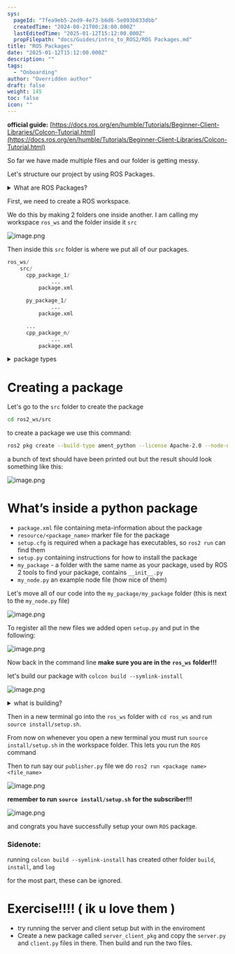 ```yaml
---
sys:
  pageId: "7fea9eb5-2ed9-4e73-b6d6-5e093b833dbb"
  createdTime: "2024-08-21T00:28:00.000Z"
  lastEditedTime: "2025-01-12T15:12:00.000Z"
  propFilepath: "docs/Guides/intro_to_ROS2/ROS Packages.md"
title: "ROS Packages"
date: "2025-01-12T15:12:00.000Z"
description: ""
tags:
  - "Onboarding"
author: "Overridden author"
draft: false
weight: 145
toc: false
icon: ""
---
```


**official guide:** [https://docs.ros.org/en/humble/Tutorials/Beginner-Client-Libraries/Colcon-Tutorial.html](https://docs.ros.org/en/humble/Tutorials/Beginner-Client-Libraries/Colcon-Tutorial.html)

So far we have made multiple files and our folder is getting messy.

Let's structure our project by using ROS Packages.

<details>

<summary>What are ROS Packages?</summary>

ROS Packages are, as the name implies, packages of code that are highly sharable between ROS developers.

They consist of a folder, `package.xml` file, and source code

```python
      cpp_package_1/
		      ... imagine much code files here ..
          package.xml
```

</details>

First, we need to create a ROS workspace.

We do this by making 2 folders one inside another. I am calling my workspace `ros_ws` and the folder inside it `src`

![image.png](https://prod-files-secure.s3.us-west-2.amazonaws.com/d518164a-d88e-44d1-a4ee-3adb3bd8bce0/70706947-fd18-4537-a67b-e12946812d31/image.png?X-Amz-Algorithm=AWS4-HMAC-SHA256&X-Amz-Content-Sha256=UNSIGNED-PAYLOAD&X-Amz-Credential=ASIAZI2LB4663MKZHJXE%2F20250705%2Fus-west-2%2Fs3%2Faws4_request&X-Amz-Date=20250705T061200Z&X-Amz-Expires=3600&X-Amz-Security-Token=IQoJb3JpZ2luX2VjEDUaCXVzLXdlc3QtMiJGMEQCIG%2F%2FfQTjvQu0LcLJe%2Bccrodut9jGuNieZfWHG%2FSfQqZ7AiBT3a0Bj1KH0xampQCvohPbSZyy3CQzqaCpalVLyUbTwyr%2FAwg%2BEAAaDDYzNzQyMzE4MzgwNSIMMBh8jXjG0T%2B2ZYOUKtwDunysQc5SrmZdM1i6hf2jXylIU1HRXo8TPishh%2BP9gSOtgyv8Oky8qy7xeAXQ4bbtk%2BpY6fq7RZuSjoezHbNO20tnh34riTcwdbU%2FJ2rejURytcOcVhWRLvYN7UUkkPJa7HWeBmCG4gzwudt8yfljhSx19sKGtC%2BT7hEMtJKmjaYGitzYZHdcKVqe5PoOxGrC5dbvR%2FFGSErvc7oGBj%2B8Ci0p0z7Ep6OpBFtcCyvwmUvTILolf19rzz9Rm60JNeEeSZIxYfk9hef%2FhuQBaqF%2FRs0fT68c60AIFUXjF5tFj37G%2F0j0gVzQsgD7josqXrhEiY5lHMowUl4wyQSyJ%2FP%2Bgd%2FBDsEhi0gXNWod7OL5bMViO9qdGAfr54xZFCIDfDt941iLy5ewocM0UF2y6EaNMcfzLqw1dPyBnbXI29sjy9xn7TDvce2HSFo9MOOHfBPfFlc%2FJeeNds72mCN8MIS%2BpO3SVer%2BPi%2FoAsjRWswkSnocR8bl9DHPt7gKoD728Vxw5pZVkm55lHseDDwMQijqGZar15IJp%2FPcJrTuG31ssBRvwzG0ZIka15%2F6ZtFGMSab74aP6UlXoNvrds2S8tI8otV%2FW77Da0CbMsaLbUkf17L4eqje1lo0BifPWTYw%2FumiwwY6pgFLxECM%2F13ZUJAlxLwyN6mYlMzsYgzrm0nQHzR6AfwNfVETbgdScn%2BRDK9Vm1Qg6Fmv4iAm8Wq65aokV0Q6kxlshWg28iaKk4s7f%2B2RoOcJwyN19GkIWCLxwkKkOo0NSoQNbibX9fjEd838Bjn6B4%2FZ5jKAlJNwMVS%2F1yn3HPow8XNj3SpWJP6bLZhLOE87tRBplJUjgKBmlR8cUFPfwmz8kjZOh5%2Fs&X-Amz-Signature=c3348e9fc664e535a055850b2bb8636312105845b9d42ed3bf0c10d684d61c5f&X-Amz-SignedHeaders=host&x-amz-checksum-mode=ENABLED&x-id=GetObject)

Then inside this `src` folder is where we put all of our packages.

```python
ros_ws/
    src/
      cpp_package_1/
		      ...
          package.xml

      py_package_1/
		      ...
          package.xml

      ...
      cpp_package_n/
		      ...
          package.xml

```

<details>

<summary>package types</summary>

packages can be either `C++` or python.

the intern file structure is different for each but for this guide we will stick to creating python packages

</details>

# Creating a package

Let's go to the `src` folder to create the package

```bash
cd ros2_ws/src
```

to create a package we use this command:

```bash
ros2 pkg create --build-type ament_python --license Apache-2.0 --node-name my_node my_package
```

a bunch of text should have been printed out but the result should look something like this:

![image.png](https://prod-files-secure.s3.us-west-2.amazonaws.com/d518164a-d88e-44d1-a4ee-3adb3bd8bce0/e6cf1e3f-8512-4a3e-b131-079f800bf3e8/image.png?X-Amz-Algorithm=AWS4-HMAC-SHA256&X-Amz-Content-Sha256=UNSIGNED-PAYLOAD&X-Amz-Credential=ASIAZI2LB4663MKZHJXE%2F20250705%2Fus-west-2%2Fs3%2Faws4_request&X-Amz-Date=20250705T061200Z&X-Amz-Expires=3600&X-Amz-Security-Token=IQoJb3JpZ2luX2VjEDUaCXVzLXdlc3QtMiJGMEQCIG%2F%2FfQTjvQu0LcLJe%2Bccrodut9jGuNieZfWHG%2FSfQqZ7AiBT3a0Bj1KH0xampQCvohPbSZyy3CQzqaCpalVLyUbTwyr%2FAwg%2BEAAaDDYzNzQyMzE4MzgwNSIMMBh8jXjG0T%2B2ZYOUKtwDunysQc5SrmZdM1i6hf2jXylIU1HRXo8TPishh%2BP9gSOtgyv8Oky8qy7xeAXQ4bbtk%2BpY6fq7RZuSjoezHbNO20tnh34riTcwdbU%2FJ2rejURytcOcVhWRLvYN7UUkkPJa7HWeBmCG4gzwudt8yfljhSx19sKGtC%2BT7hEMtJKmjaYGitzYZHdcKVqe5PoOxGrC5dbvR%2FFGSErvc7oGBj%2B8Ci0p0z7Ep6OpBFtcCyvwmUvTILolf19rzz9Rm60JNeEeSZIxYfk9hef%2FhuQBaqF%2FRs0fT68c60AIFUXjF5tFj37G%2F0j0gVzQsgD7josqXrhEiY5lHMowUl4wyQSyJ%2FP%2Bgd%2FBDsEhi0gXNWod7OL5bMViO9qdGAfr54xZFCIDfDt941iLy5ewocM0UF2y6EaNMcfzLqw1dPyBnbXI29sjy9xn7TDvce2HSFo9MOOHfBPfFlc%2FJeeNds72mCN8MIS%2BpO3SVer%2BPi%2FoAsjRWswkSnocR8bl9DHPt7gKoD728Vxw5pZVkm55lHseDDwMQijqGZar15IJp%2FPcJrTuG31ssBRvwzG0ZIka15%2F6ZtFGMSab74aP6UlXoNvrds2S8tI8otV%2FW77Da0CbMsaLbUkf17L4eqje1lo0BifPWTYw%2FumiwwY6pgFLxECM%2F13ZUJAlxLwyN6mYlMzsYgzrm0nQHzR6AfwNfVETbgdScn%2BRDK9Vm1Qg6Fmv4iAm8Wq65aokV0Q6kxlshWg28iaKk4s7f%2B2RoOcJwyN19GkIWCLxwkKkOo0NSoQNbibX9fjEd838Bjn6B4%2FZ5jKAlJNwMVS%2F1yn3HPow8XNj3SpWJP6bLZhLOE87tRBplJUjgKBmlR8cUFPfwmz8kjZOh5%2Fs&X-Amz-Signature=14d6b2e7d6961271585b21fa4deca5a777ad298a497bd3ec97443ca544f49397&X-Amz-SignedHeaders=host&x-amz-checksum-mode=ENABLED&x-id=GetObject)

# What’s inside a python package

- `package.xml` file containing meta-information about the package
- `resource/<package_name>` marker file for the package
- `setup.cfg` is required when a package has executables, so `ros2 run` can find them
- `setup.py` containing instructions for how to install the package
- `my_package` - a folder with the same name as your package, used by ROS 2 tools to find your package, contains `__init__.py`
- `my_node.py` an example node file (how nice of them)

Let's move all of our code into the `my_package/my_package` folder (this is next to the `my_node.py` file)

![image.png](https://prod-files-secure.s3.us-west-2.amazonaws.com/d518164a-d88e-44d1-a4ee-3adb3bd8bce0/9ce58f11-0da9-4d3e-b86d-506a9685d378/image.png?X-Amz-Algorithm=AWS4-HMAC-SHA256&X-Amz-Content-Sha256=UNSIGNED-PAYLOAD&X-Amz-Credential=ASIAZI2LB4663MKZHJXE%2F20250705%2Fus-west-2%2Fs3%2Faws4_request&X-Amz-Date=20250705T061200Z&X-Amz-Expires=3600&X-Amz-Security-Token=IQoJb3JpZ2luX2VjEDUaCXVzLXdlc3QtMiJGMEQCIG%2F%2FfQTjvQu0LcLJe%2Bccrodut9jGuNieZfWHG%2FSfQqZ7AiBT3a0Bj1KH0xampQCvohPbSZyy3CQzqaCpalVLyUbTwyr%2FAwg%2BEAAaDDYzNzQyMzE4MzgwNSIMMBh8jXjG0T%2B2ZYOUKtwDunysQc5SrmZdM1i6hf2jXylIU1HRXo8TPishh%2BP9gSOtgyv8Oky8qy7xeAXQ4bbtk%2BpY6fq7RZuSjoezHbNO20tnh34riTcwdbU%2FJ2rejURytcOcVhWRLvYN7UUkkPJa7HWeBmCG4gzwudt8yfljhSx19sKGtC%2BT7hEMtJKmjaYGitzYZHdcKVqe5PoOxGrC5dbvR%2FFGSErvc7oGBj%2B8Ci0p0z7Ep6OpBFtcCyvwmUvTILolf19rzz9Rm60JNeEeSZIxYfk9hef%2FhuQBaqF%2FRs0fT68c60AIFUXjF5tFj37G%2F0j0gVzQsgD7josqXrhEiY5lHMowUl4wyQSyJ%2FP%2Bgd%2FBDsEhi0gXNWod7OL5bMViO9qdGAfr54xZFCIDfDt941iLy5ewocM0UF2y6EaNMcfzLqw1dPyBnbXI29sjy9xn7TDvce2HSFo9MOOHfBPfFlc%2FJeeNds72mCN8MIS%2BpO3SVer%2BPi%2FoAsjRWswkSnocR8bl9DHPt7gKoD728Vxw5pZVkm55lHseDDwMQijqGZar15IJp%2FPcJrTuG31ssBRvwzG0ZIka15%2F6ZtFGMSab74aP6UlXoNvrds2S8tI8otV%2FW77Da0CbMsaLbUkf17L4eqje1lo0BifPWTYw%2FumiwwY6pgFLxECM%2F13ZUJAlxLwyN6mYlMzsYgzrm0nQHzR6AfwNfVETbgdScn%2BRDK9Vm1Qg6Fmv4iAm8Wq65aokV0Q6kxlshWg28iaKk4s7f%2B2RoOcJwyN19GkIWCLxwkKkOo0NSoQNbibX9fjEd838Bjn6B4%2FZ5jKAlJNwMVS%2F1yn3HPow8XNj3SpWJP6bLZhLOE87tRBplJUjgKBmlR8cUFPfwmz8kjZOh5%2Fs&X-Amz-Signature=749e3055fcd6d35935cafe26f5ee6cec22d5e4e481ae342449180f283e731a56&X-Amz-SignedHeaders=host&x-amz-checksum-mode=ENABLED&x-id=GetObject)

To register all the new files we added open `setup.py` and put in the following:

![image.png](https://prod-files-secure.s3.us-west-2.amazonaws.com/d518164a-d88e-44d1-a4ee-3adb3bd8bce0/1cd7c262-4cae-4496-9d75-c178537d24a2/image.png?X-Amz-Algorithm=AWS4-HMAC-SHA256&X-Amz-Content-Sha256=UNSIGNED-PAYLOAD&X-Amz-Credential=ASIAZI2LB4663MKZHJXE%2F20250705%2Fus-west-2%2Fs3%2Faws4_request&X-Amz-Date=20250705T061200Z&X-Amz-Expires=3600&X-Amz-Security-Token=IQoJb3JpZ2luX2VjEDUaCXVzLXdlc3QtMiJGMEQCIG%2F%2FfQTjvQu0LcLJe%2Bccrodut9jGuNieZfWHG%2FSfQqZ7AiBT3a0Bj1KH0xampQCvohPbSZyy3CQzqaCpalVLyUbTwyr%2FAwg%2BEAAaDDYzNzQyMzE4MzgwNSIMMBh8jXjG0T%2B2ZYOUKtwDunysQc5SrmZdM1i6hf2jXylIU1HRXo8TPishh%2BP9gSOtgyv8Oky8qy7xeAXQ4bbtk%2BpY6fq7RZuSjoezHbNO20tnh34riTcwdbU%2FJ2rejURytcOcVhWRLvYN7UUkkPJa7HWeBmCG4gzwudt8yfljhSx19sKGtC%2BT7hEMtJKmjaYGitzYZHdcKVqe5PoOxGrC5dbvR%2FFGSErvc7oGBj%2B8Ci0p0z7Ep6OpBFtcCyvwmUvTILolf19rzz9Rm60JNeEeSZIxYfk9hef%2FhuQBaqF%2FRs0fT68c60AIFUXjF5tFj37G%2F0j0gVzQsgD7josqXrhEiY5lHMowUl4wyQSyJ%2FP%2Bgd%2FBDsEhi0gXNWod7OL5bMViO9qdGAfr54xZFCIDfDt941iLy5ewocM0UF2y6EaNMcfzLqw1dPyBnbXI29sjy9xn7TDvce2HSFo9MOOHfBPfFlc%2FJeeNds72mCN8MIS%2BpO3SVer%2BPi%2FoAsjRWswkSnocR8bl9DHPt7gKoD728Vxw5pZVkm55lHseDDwMQijqGZar15IJp%2FPcJrTuG31ssBRvwzG0ZIka15%2F6ZtFGMSab74aP6UlXoNvrds2S8tI8otV%2FW77Da0CbMsaLbUkf17L4eqje1lo0BifPWTYw%2FumiwwY6pgFLxECM%2F13ZUJAlxLwyN6mYlMzsYgzrm0nQHzR6AfwNfVETbgdScn%2BRDK9Vm1Qg6Fmv4iAm8Wq65aokV0Q6kxlshWg28iaKk4s7f%2B2RoOcJwyN19GkIWCLxwkKkOo0NSoQNbibX9fjEd838Bjn6B4%2FZ5jKAlJNwMVS%2F1yn3HPow8XNj3SpWJP6bLZhLOE87tRBplJUjgKBmlR8cUFPfwmz8kjZOh5%2Fs&X-Amz-Signature=5dc263ee01fba9ddecb8292a364e6b2ee1c4bc2e532f56da68030d85445ac6bd&X-Amz-SignedHeaders=host&x-amz-checksum-mode=ENABLED&x-id=GetObject)

Now back in the command line **make sure you are in the** **`ros_ws`** **folder!!!**

let's build our package with `colcon build --symlink-install`

![image.png](https://prod-files-secure.s3.us-west-2.amazonaws.com/d518164a-d88e-44d1-a4ee-3adb3bd8bce0/2f2a0d27-b173-48fd-b189-5f5c0ce65619/image.png?X-Amz-Algorithm=AWS4-HMAC-SHA256&X-Amz-Content-Sha256=UNSIGNED-PAYLOAD&X-Amz-Credential=ASIAZI2LB4663MKZHJXE%2F20250705%2Fus-west-2%2Fs3%2Faws4_request&X-Amz-Date=20250705T061200Z&X-Amz-Expires=3600&X-Amz-Security-Token=IQoJb3JpZ2luX2VjEDUaCXVzLXdlc3QtMiJGMEQCIG%2F%2FfQTjvQu0LcLJe%2Bccrodut9jGuNieZfWHG%2FSfQqZ7AiBT3a0Bj1KH0xampQCvohPbSZyy3CQzqaCpalVLyUbTwyr%2FAwg%2BEAAaDDYzNzQyMzE4MzgwNSIMMBh8jXjG0T%2B2ZYOUKtwDunysQc5SrmZdM1i6hf2jXylIU1HRXo8TPishh%2BP9gSOtgyv8Oky8qy7xeAXQ4bbtk%2BpY6fq7RZuSjoezHbNO20tnh34riTcwdbU%2FJ2rejURytcOcVhWRLvYN7UUkkPJa7HWeBmCG4gzwudt8yfljhSx19sKGtC%2BT7hEMtJKmjaYGitzYZHdcKVqe5PoOxGrC5dbvR%2FFGSErvc7oGBj%2B8Ci0p0z7Ep6OpBFtcCyvwmUvTILolf19rzz9Rm60JNeEeSZIxYfk9hef%2FhuQBaqF%2FRs0fT68c60AIFUXjF5tFj37G%2F0j0gVzQsgD7josqXrhEiY5lHMowUl4wyQSyJ%2FP%2Bgd%2FBDsEhi0gXNWod7OL5bMViO9qdGAfr54xZFCIDfDt941iLy5ewocM0UF2y6EaNMcfzLqw1dPyBnbXI29sjy9xn7TDvce2HSFo9MOOHfBPfFlc%2FJeeNds72mCN8MIS%2BpO3SVer%2BPi%2FoAsjRWswkSnocR8bl9DHPt7gKoD728Vxw5pZVkm55lHseDDwMQijqGZar15IJp%2FPcJrTuG31ssBRvwzG0ZIka15%2F6ZtFGMSab74aP6UlXoNvrds2S8tI8otV%2FW77Da0CbMsaLbUkf17L4eqje1lo0BifPWTYw%2FumiwwY6pgFLxECM%2F13ZUJAlxLwyN6mYlMzsYgzrm0nQHzR6AfwNfVETbgdScn%2BRDK9Vm1Qg6Fmv4iAm8Wq65aokV0Q6kxlshWg28iaKk4s7f%2B2RoOcJwyN19GkIWCLxwkKkOo0NSoQNbibX9fjEd838Bjn6B4%2FZ5jKAlJNwMVS%2F1yn3HPow8XNj3SpWJP6bLZhLOE87tRBplJUjgKBmlR8cUFPfwmz8kjZOh5%2Fs&X-Amz-Signature=4bcd3aec8d28f6dfaac307a7241e6660b66d1fdc48bb256dde24f936f688eba6&X-Amz-SignedHeaders=host&x-amz-checksum-mode=ENABLED&x-id=GetObject)

<details>

<summary>what is building?</summary>

if you are a CS major at Rose-Hulman you will learn the answer to this in CSSE132

but TLDR; is it combines all the code files into one program that can be run easily 

</details>

Then in a new terminal go into the `ros_ws` folder with `cd ros_ws` and run `source install/setup.sh`. 

From now on whenever you open a new terminal you must run `source install/setup.sh` in the workspace folder. This lets you run the `ROS` command

Then to run say our `publisher.py` file we do `ros2 run <package name> <file_name>`

![image.png](https://prod-files-secure.s3.us-west-2.amazonaws.com/d518164a-d88e-44d1-a4ee-3adb3bd8bce0/4f4b1219-3a44-4632-aa0a-ce3471699f59/image.png?X-Amz-Algorithm=AWS4-HMAC-SHA256&X-Amz-Content-Sha256=UNSIGNED-PAYLOAD&X-Amz-Credential=ASIAZI2LB4663MKZHJXE%2F20250705%2Fus-west-2%2Fs3%2Faws4_request&X-Amz-Date=20250705T061200Z&X-Amz-Expires=3600&X-Amz-Security-Token=IQoJb3JpZ2luX2VjEDUaCXVzLXdlc3QtMiJGMEQCIG%2F%2FfQTjvQu0LcLJe%2Bccrodut9jGuNieZfWHG%2FSfQqZ7AiBT3a0Bj1KH0xampQCvohPbSZyy3CQzqaCpalVLyUbTwyr%2FAwg%2BEAAaDDYzNzQyMzE4MzgwNSIMMBh8jXjG0T%2B2ZYOUKtwDunysQc5SrmZdM1i6hf2jXylIU1HRXo8TPishh%2BP9gSOtgyv8Oky8qy7xeAXQ4bbtk%2BpY6fq7RZuSjoezHbNO20tnh34riTcwdbU%2FJ2rejURytcOcVhWRLvYN7UUkkPJa7HWeBmCG4gzwudt8yfljhSx19sKGtC%2BT7hEMtJKmjaYGitzYZHdcKVqe5PoOxGrC5dbvR%2FFGSErvc7oGBj%2B8Ci0p0z7Ep6OpBFtcCyvwmUvTILolf19rzz9Rm60JNeEeSZIxYfk9hef%2FhuQBaqF%2FRs0fT68c60AIFUXjF5tFj37G%2F0j0gVzQsgD7josqXrhEiY5lHMowUl4wyQSyJ%2FP%2Bgd%2FBDsEhi0gXNWod7OL5bMViO9qdGAfr54xZFCIDfDt941iLy5ewocM0UF2y6EaNMcfzLqw1dPyBnbXI29sjy9xn7TDvce2HSFo9MOOHfBPfFlc%2FJeeNds72mCN8MIS%2BpO3SVer%2BPi%2FoAsjRWswkSnocR8bl9DHPt7gKoD728Vxw5pZVkm55lHseDDwMQijqGZar15IJp%2FPcJrTuG31ssBRvwzG0ZIka15%2F6ZtFGMSab74aP6UlXoNvrds2S8tI8otV%2FW77Da0CbMsaLbUkf17L4eqje1lo0BifPWTYw%2FumiwwY6pgFLxECM%2F13ZUJAlxLwyN6mYlMzsYgzrm0nQHzR6AfwNfVETbgdScn%2BRDK9Vm1Qg6Fmv4iAm8Wq65aokV0Q6kxlshWg28iaKk4s7f%2B2RoOcJwyN19GkIWCLxwkKkOo0NSoQNbibX9fjEd838Bjn6B4%2FZ5jKAlJNwMVS%2F1yn3HPow8XNj3SpWJP6bLZhLOE87tRBplJUjgKBmlR8cUFPfwmz8kjZOh5%2Fs&X-Amz-Signature=ec1f6644402d3578c33db31049e3b449fafda49d2894b2d3c12392f01594caa3&X-Amz-SignedHeaders=host&x-amz-checksum-mode=ENABLED&x-id=GetObject)

**remember to run** **`source install/setup.sh`** **for the subscriber!!!**

![image.png](https://prod-files-secure.s3.us-west-2.amazonaws.com/d518164a-d88e-44d1-a4ee-3adb3bd8bce0/02121119-dad4-49ec-8356-c956108b4243/image.png?X-Amz-Algorithm=AWS4-HMAC-SHA256&X-Amz-Content-Sha256=UNSIGNED-PAYLOAD&X-Amz-Credential=ASIAZI2LB4663MKZHJXE%2F20250705%2Fus-west-2%2Fs3%2Faws4_request&X-Amz-Date=20250705T061200Z&X-Amz-Expires=3600&X-Amz-Security-Token=IQoJb3JpZ2luX2VjEDUaCXVzLXdlc3QtMiJGMEQCIG%2F%2FfQTjvQu0LcLJe%2Bccrodut9jGuNieZfWHG%2FSfQqZ7AiBT3a0Bj1KH0xampQCvohPbSZyy3CQzqaCpalVLyUbTwyr%2FAwg%2BEAAaDDYzNzQyMzE4MzgwNSIMMBh8jXjG0T%2B2ZYOUKtwDunysQc5SrmZdM1i6hf2jXylIU1HRXo8TPishh%2BP9gSOtgyv8Oky8qy7xeAXQ4bbtk%2BpY6fq7RZuSjoezHbNO20tnh34riTcwdbU%2FJ2rejURytcOcVhWRLvYN7UUkkPJa7HWeBmCG4gzwudt8yfljhSx19sKGtC%2BT7hEMtJKmjaYGitzYZHdcKVqe5PoOxGrC5dbvR%2FFGSErvc7oGBj%2B8Ci0p0z7Ep6OpBFtcCyvwmUvTILolf19rzz9Rm60JNeEeSZIxYfk9hef%2FhuQBaqF%2FRs0fT68c60AIFUXjF5tFj37G%2F0j0gVzQsgD7josqXrhEiY5lHMowUl4wyQSyJ%2FP%2Bgd%2FBDsEhi0gXNWod7OL5bMViO9qdGAfr54xZFCIDfDt941iLy5ewocM0UF2y6EaNMcfzLqw1dPyBnbXI29sjy9xn7TDvce2HSFo9MOOHfBPfFlc%2FJeeNds72mCN8MIS%2BpO3SVer%2BPi%2FoAsjRWswkSnocR8bl9DHPt7gKoD728Vxw5pZVkm55lHseDDwMQijqGZar15IJp%2FPcJrTuG31ssBRvwzG0ZIka15%2F6ZtFGMSab74aP6UlXoNvrds2S8tI8otV%2FW77Da0CbMsaLbUkf17L4eqje1lo0BifPWTYw%2FumiwwY6pgFLxECM%2F13ZUJAlxLwyN6mYlMzsYgzrm0nQHzR6AfwNfVETbgdScn%2BRDK9Vm1Qg6Fmv4iAm8Wq65aokV0Q6kxlshWg28iaKk4s7f%2B2RoOcJwyN19GkIWCLxwkKkOo0NSoQNbibX9fjEd838Bjn6B4%2FZ5jKAlJNwMVS%2F1yn3HPow8XNj3SpWJP6bLZhLOE87tRBplJUjgKBmlR8cUFPfwmz8kjZOh5%2Fs&X-Amz-Signature=7ae3d00b6fc2cd6a65f4860bc0b31b4f187c09a03b5892d94bf77627c02c50d6&X-Amz-SignedHeaders=host&x-amz-checksum-mode=ENABLED&x-id=GetObject)

and congrats you have successfully setup your own `ROS` package.

### Sidenote:

running `colcon build --symlink-install` has created other folder `build`, `install`, and `log`

for the most part, these can be ignored.

# Exercise!!!! ( ik u love them )

- try running the server and client setup but with in the enviroment
- Create a new package called `server_client_pkg` and copy the `server.py` and `client.py` files in there. Then build and run the two files.
